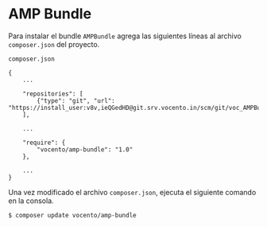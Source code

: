 # AMP Bundle

Para instalar el bundle `AMPBundle` agrega las siguientes líneas al archivo `composer.json` del proyecto.

`composer.json`

```
{
    ...
    
    "repositories": [
        {"type": "git", "url": "https://install_user:v8v,ieQGedHD@git.srv.vocento.in/scm/git/voc_AMPBundle.git"}
    ],
    
    ...
    
    "require": {
        "vocento/amp-bundle": "1.0"
    },
    
    ...
}
```

Una vez modificado el archivo `composer.json`, ejecuta el siguiente comando en la consola.

```
$ composer update vocento/amp-bundle
```
